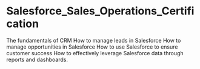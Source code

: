 # Salesforce_Sales_Operations_Certification
The fundamentals of CRM
How to manage leads in Salesforce
How to manage opportunities in Salesforce
How to use Salesforce to ensure customer success 
How to effectively leverage Salesforce data through reports and dashboards.
